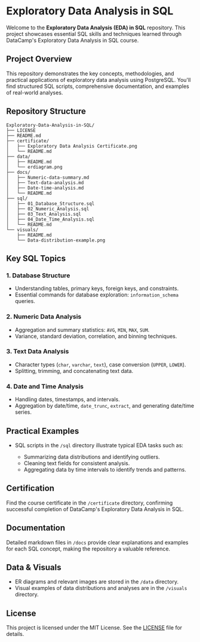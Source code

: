 # Exploratory Data Analysis in SQL

Welcome to the **Exploratory Data Analysis (EDA) in SQL** repository. This project showcases essential SQL skills and techniques learned through DataCamp's Exploratory Data Analysis in SQL course.

## Project Overview

This repository demonstrates the key concepts, methodologies, and practical applications of exploratory data analysis using PostgreSQL. You'll find structured SQL scripts, comprehensive documentation, and examples of real-world analyses.

## Repository Structure

```
Exploratory-Data-Analysis-in-SQL/
├── LICENSE
├── README.md
├── certificate/
│   ├── Exploratory Data Analysis Certificate.png
│   └── README.md
├── data/
│   ├── README.md
│   └── erdiagram.png
├── docs/
│   ├── Numeric-data-summary.md
│   ├── Text-data-analysis.md
│   ├── Date-time-analysis.md
│   └── README.md
├── sql/
│   ├── 01_Database_Structure.sql
│   ├── 02_Numeric_Analysis.sql
│   ├── 03_Text_Analysis.sql
│   ├── 04_Date_Time_Analysis.sql
│   └── README.md
└── visuals/
    ├── README.md
    └── Data-distribution-example.png
```

## Key SQL Topics

### 1. Database Structure

* Understanding tables, primary keys, foreign keys, and constraints.
* Essential commands for database exploration: `information_schema` queries.

### 2. Numeric Data Analysis

* Aggregation and summary statistics: `AVG`, `MIN`, `MAX`, `SUM`.
* Variance, standard deviation, correlation, and binning techniques.

### 3. Text Data Analysis

* Character types (`char`, `varchar`, `text`), case conversion (`UPPER`, `LOWER`).
* Splitting, trimming, and concatenating text data.

### 4. Date and Time Analysis

* Handling dates, timestamps, and intervals.
* Aggregation by date/time, `date_trunc`, `extract`, and generating date/time series.

## Practical Examples

* SQL scripts in the `/sql` directory illustrate typical EDA tasks such as:

  * Summarizing data distributions and identifying outliers.
  * Cleaning text fields for consistent analysis.
  * Aggregating data by time intervals to identify trends and patterns.

## Certification

Find the course certificate in the `/certificate` directory, confirming successful completion of DataCamp's Exploratory Data Analysis in SQL.

## Documentation

Detailed markdown files in `/docs` provide clear explanations and examples for each SQL concept, making the repository a valuable reference.

## Data & Visuals

* ER diagrams and relevant images are stored in the `/data` directory.
* Visual examples of data distributions and analyses are in the `/visuals` directory.

## License

This project is licensed under the MIT License. See the [LICENSE](LICENSE) file for details.
